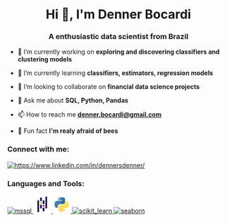 <h1 align="center">Hi 👋, I'm Denner Bocardi</h1>
<h3 align="center">A enthusiastic data scientist from Brazil</h3>

- 🔭 I’m currently working on **exploring and discovering classifiers and clustering models**

- 🌱 I’m currently learning **classifiers, estimators, regression models**

- 👯 I’m looking to collaborate on **financial data science projects**

- 💬 Ask me about **SQL, Python, Pandas**

- 📫 How to reach me **denner.bocardi@gmail.com**

- 🐝  Fun fact **I'm realy afraid of bees**

<h3 align="left">Connect with me:</h3>
<p align="left">
<a href="https://linkedin.com/in/https://www.linkedin.com/in/dennersdenner/" target="blank"><img align="center" src="https://raw.githubusercontent.com/rahuldkjain/github-profile-readme-generator/master/src/images/icons/Social/linked-in-alt.svg" alt="https://www.linkedin.com/in/dennersdenner/" height="30" width="40" /></a>
</p>

<h3 align="left">Languages and Tools:</h3>
</a> <a href="https://www.microsoft.com/en-us/sql-server" target="_blank" rel="noreferrer"> <img src="https://www.svgrepo.com/show/303229/microsoft-sql-server-logo.svg" alt="mssql" width="40" height="40"/> </a> <a href="https://pandas.pydata.org/" target="_blank" rel="noreferrer"> <img src="https://raw.githubusercontent.com/devicons/devicon/2ae2a900d2f041da66e950e4d48052658d850630/icons/pandas/pandas-original.svg" alt="pandas" width="40" height="40"/> </a> <a href="https://www.python.org" target="_blank" rel="noreferrer"> <img src="https://raw.githubusercontent.com/devicons/devicon/master/icons/python/python-original.svg" alt="python" width="40" height="40"/> </a> <a href="https://scikit-learn.org/" target="_blank" rel="noreferrer"> <img src="https://upload.wikimedia.org/wikipedia/commons/0/05/Scikit_learn_logo_small.svg" alt="scikit_learn" width="40" height="40"/> </a> <a href="https://seaborn.pydata.org/" target="_blank" rel="noreferrer"> <img src="https://seaborn.pydata.org/_images/logo-mark-lightbg.svg" alt="seaborn" width="40" height="40"/> </a> </p>
